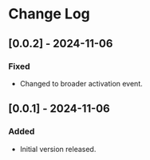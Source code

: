 # Change Log

## [0.0.2] - 2024-11-06
### Fixed
- Changed to broader activation event.

## [0.0.1] - 2024-11-06
### Added
- Initial version released.
